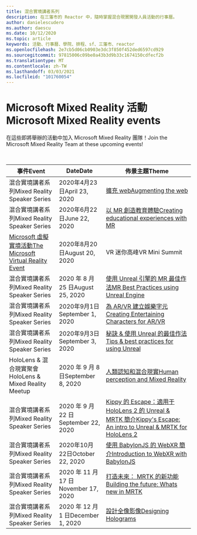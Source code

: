 ```yaml
---
title: 混合實境講者系列
description: 在三藩市的 Reactor 中，隨時掌握混合現實開發人員活動的行事曆。
author: danielescudero
ms.author: daescu
ms.date: 10/12/2020
ms.topic: article
keywords: 活動、行事曆、學院、排程、sf、三藩市、reactor
ms.openlocfilehash: 2e7cb5d06cb0903e3dc3f850f452ded6597cd929
ms.sourcegitcommit: 97815006c09be0a43b3d9b33c1674150cdfecf2b
ms.translationtype: MT
ms.contentlocale: zh-TW
ms.lasthandoff: 03/03/2021
ms.locfileid: "101760054"
---
```

# <a name="microsoft-mixed-reality-events"></a><span data-ttu-id="8b30e-104">Microsoft Mixed Reality 活動</span><span class="sxs-lookup"><span data-stu-id="8b30e-104">Microsoft Mixed Reality events</span></span>

<span data-ttu-id="8b30e-105">在這些即將舉辦的活動中加入 Microsoft Mixed Reality 團隊！</span><span class="sxs-lookup"><span data-stu-id="8b30e-105">Join the Microsoft Mixed Reality Team at these upcoming events!</span></span>

<br>

|<span data-ttu-id="8b30e-106">事件</span><span class="sxs-lookup"><span data-stu-id="8b30e-106">Event</span></span>|<span data-ttu-id="8b30e-107">Date</span><span class="sxs-lookup"><span data-stu-id="8b30e-107">Date</span></span>|<span data-ttu-id="8b30e-108">佈景主題</span><span class="sxs-lookup"><span data-stu-id="8b30e-108">Theme</span></span>|
|-------------|-------------|-----|
| <span data-ttu-id="8b30e-109">混合實境講者系列</span><span class="sxs-lookup"><span data-stu-id="8b30e-109">Mixed Reality Speaker Series</span></span>|<span data-ttu-id="8b30e-110">2020年4月23日</span><span class="sxs-lookup"><span data-stu-id="8b30e-110">April 23, 2020</span></span>|[<span data-ttu-id="8b30e-111">擴充 web</span><span class="sxs-lookup"><span data-stu-id="8b30e-111">Augmenting the web</span></span>](https://channel9.msdn.com/Shows/Docs-Mixed-Reality/Augmenting-WebXR-Standards)|
| <span data-ttu-id="8b30e-112">混合實境講者系列</span><span class="sxs-lookup"><span data-stu-id="8b30e-112">Mixed Reality Speaker Series</span></span>|<span data-ttu-id="8b30e-113">2020年6月22日</span><span class="sxs-lookup"><span data-stu-id="8b30e-113">June 22, 2020</span></span>|[<span data-ttu-id="8b30e-114">以 MR 創造教育體驗</span><span class="sxs-lookup"><span data-stu-id="8b30e-114">Creating educational experiences with MR</span></span>](https://channel9.msdn.com/Shows/Docs-Mixed-Reality/Educational-Experiences-in-MR)|
| [<span data-ttu-id="8b30e-115">Microsoft 虛擬實境活動</span><span class="sxs-lookup"><span data-stu-id="8b30e-115">The Microsoft Virtual Reality Event</span></span>](https://www.meetup.com/hololens-mr/events/272364822/)|<span data-ttu-id="8b30e-116">2020年8月20日</span><span class="sxs-lookup"><span data-stu-id="8b30e-116">August 20, 2020</span></span>|<span data-ttu-id="8b30e-117">VR 迷你高峰</span><span class="sxs-lookup"><span data-stu-id="8b30e-117">VR Mini Summit</span></span>|
| <span data-ttu-id="8b30e-118">混合實境講者系列</span><span class="sxs-lookup"><span data-stu-id="8b30e-118">Mixed Reality Speaker Series</span></span>|<span data-ttu-id="8b30e-119">2020 年 8 月 25 日</span><span class="sxs-lookup"><span data-stu-id="8b30e-119">August 25, 2020</span></span>|[<span data-ttu-id="8b30e-120">使用 Unreal 引擎的 MR 最佳作法</span><span class="sxs-lookup"><span data-stu-id="8b30e-120">MR Best Practices using Unreal Engine</span></span>](https://channel9.msdn.com/Shows/Docs-Mixed-Reality/Tips-and-Best-Practices-for-using-UE4-in-MR)|
| <span data-ttu-id="8b30e-121">混合實境講者系列</span><span class="sxs-lookup"><span data-stu-id="8b30e-121">Mixed Reality Speaker Series</span></span>|<span data-ttu-id="8b30e-122">2020年9月1日</span><span class="sxs-lookup"><span data-stu-id="8b30e-122">September 1, 2020</span></span>|[<span data-ttu-id="8b30e-123">為 AR/VR 建立娛樂字元</span><span class="sxs-lookup"><span data-stu-id="8b30e-123">Creating Entertaining Characters for AR/VR</span></span>](https://channel9.msdn.com/Shows/Docs-Mixed-Reality/Creating-Entertaining-Characters-for-Mixed-Reality)|
| <span data-ttu-id="8b30e-124">混合實境講者系列</span><span class="sxs-lookup"><span data-stu-id="8b30e-124">Mixed Reality Speaker Series</span></span>|<span data-ttu-id="8b30e-125">2020年9月3日</span><span class="sxs-lookup"><span data-stu-id="8b30e-125">September 3, 2020</span></span>|[<span data-ttu-id="8b30e-126">秘訣 & 使用 Unreal 的最佳作法</span><span class="sxs-lookup"><span data-stu-id="8b30e-126">Tips & best practices for using Unreal</span></span>](https://channel9.msdn.com/Shows/Docs-Mixed-Reality/Tips-and-Best-Practices-for-using-UE4-in-MR)|
| <span data-ttu-id="8b30e-127">HoloLens & 混合現實聚會</span><span class="sxs-lookup"><span data-stu-id="8b30e-127">HoloLens & Mixed Reality Meetup</span></span>|<span data-ttu-id="8b30e-128">2020 年 9 月 8 日</span><span class="sxs-lookup"><span data-stu-id="8b30e-128">September 8, 2020</span></span>|[<span data-ttu-id="8b30e-129">人類認知和混合現實</span><span class="sxs-lookup"><span data-stu-id="8b30e-129">Human perception and Mixed Reality</span></span>](https://channel9.msdn.com/Shows/Docs-Mixed-Reality/Human-Perception-and-Mixed-Reality)|
| <span data-ttu-id="8b30e-130">混合實境講者系列</span><span class="sxs-lookup"><span data-stu-id="8b30e-130">Mixed Reality Speaker Series</span></span>|<span data-ttu-id="8b30e-131">2020 年 9 月 22 日</span><span class="sxs-lookup"><span data-stu-id="8b30e-131">September 22, 2020</span></span>|[<span data-ttu-id="8b30e-132">Kippy 的 Escape：適用于 HoloLens 2 的 Unreal & MRTK 簡介</span><span class="sxs-lookup"><span data-stu-id="8b30e-132">Kippy's Escape: An intro to Unreal & MRTK for HoloLens 2</span></span>](../develop/unreal/unreal-kippys-escape.md)|
| <span data-ttu-id="8b30e-133">混合實境講者系列</span><span class="sxs-lookup"><span data-stu-id="8b30e-133">Mixed Reality Speaker Series</span></span>|<span data-ttu-id="8b30e-134">2020年10月22日</span><span class="sxs-lookup"><span data-stu-id="8b30e-134">October 22, 2020</span></span>|[<span data-ttu-id="8b30e-135">使用 BabylonJS 的 WebXR 簡介</span><span class="sxs-lookup"><span data-stu-id="8b30e-135">Introduction to WebXR with BabylonJS</span></span>](https://channel9.msdn.com/Shows/Docs-Mixed-Reality/Adding-Augmented-Reality-to-your-Typescript-Project)|
| <span data-ttu-id="8b30e-136">混合實境講者系列</span><span class="sxs-lookup"><span data-stu-id="8b30e-136">Mixed Reality Speaker Series</span></span>|<span data-ttu-id="8b30e-137">2020 年 11 月 17 日</span><span class="sxs-lookup"><span data-stu-id="8b30e-137">November 17, 2020</span></span>|[<span data-ttu-id="8b30e-138">打造未來： MRTK 的新功能</span><span class="sxs-lookup"><span data-stu-id="8b30e-138">Building the future: Whats new in MRTK</span></span>](https://channel9.msdn.com/Shows/Docs-Mixed-Reality/Building-the-Future-Whats-New-in-the-Mixed-Reality-Toolkit)|
| <span data-ttu-id="8b30e-139">混合實境講者系列</span><span class="sxs-lookup"><span data-stu-id="8b30e-139">Mixed Reality Speaker Series</span></span>|<span data-ttu-id="8b30e-140">2020 年 12 月 1 日</span><span class="sxs-lookup"><span data-stu-id="8b30e-140">December 1, 2020</span></span>|[<span data-ttu-id="8b30e-141">設計全像影像</span><span class="sxs-lookup"><span data-stu-id="8b30e-141">Designing Holograms</span></span>](https://channel9.msdn.com/Shows/Docs-Mixed-Reality/Making-of-Designing-Holograms)|
